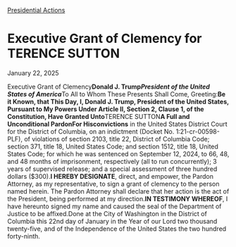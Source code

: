 [Presidential Actions](https://www.whitehouse.gov/presidential-actions/)

# 					Executive Grant of Clemency for TERENCE SUTTON				

January 22, 2025

Executive Grant of Clemency**Donald J. Trump*****President of the United States of America***To All to Whom These Presents Shall Come, Greeting:**Be it Known, that This Day, I, Donald J. Trump, President of the United States, Pursuant to My Powers Under Article II, Section 2, Clause 1, of the Constitution, Have Granted Unto**TERENCE SUTTON**A Full and Unconditional Pardon****For His****convictions** in the United States District Court for the District of Columbia, on an indictment (Docket No. 1:21-cr-00598-PLF), of violations of section 2103, title 22, District of Columbia Code; section 371, title 18, United States Code; and section 1512, title 18, United States Code; for which he was sentenced on September 12, 2024, to 66, 48, and 48 months of imprisonment, respectively (all to run concurrently); 3 years of supervised release; and a special assessment of three hundred dollars ($300).**I HEREBY DESIGNATE**, direct, and empower, the Pardon Attorney, as my representative, to sign a grant of clemency to the person named herein. The Pardon Attorney shall declare that her action is the act of the President, being performed at my direction.**IN TESTIMONY WHEREOF**, I have hereunto signed my name and caused the seal of the Department of Justice to be affixed.Done at the City of Washington in the District of Columbia this 22nd day of January in the Year of our Lord two thousand twenty-five, and of the Independence of the United States the two hundred forty-ninth.
